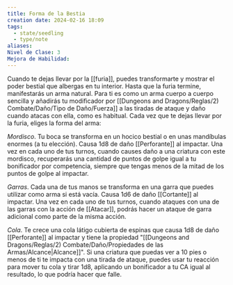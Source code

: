 ```yaml
---
title: Forma de la Bestia
creation date: 2024-02-16 18:09
tags:
  - state/seedling
  - type/note
aliases: 
Nivel de Clase: 3
Mejora de Habilidad:
---
```

Cuando te dejas llevar por la [[furia]], puedes transformarte y mostrar el poder bestial que albergas en tu interior. Hasta que la furia termine, manifestarás un arma natural. Para ti es como un arma
cuerpo a cuerpo sencilla y añadirás tu modificador por [[Dungeons and Dragons/Reglas/2) Combate/Daño/Tipo de Daño/Fuerza]] a las tiradas de ataque y daño cuando atacas con ella, como es habitual.
Cada vez que te dejas llevar por la furia, eliges la forma del arma:

*Mordisco*. Tu boca se transforma en un hocico bestial o en unas mandíbulas enormes (a tu elección). Causa 1d8 de daño [[Perforante]] al impactar. Una vez en cada uno de tus turnos, cuando causes daño a una criatura con este mordisco, recuperarás una cantidad de puntos de golpe igual a tu bonificador por competencia, siempre que tengas menos de la mitad de los puntos de golpe al impactar.

*Garras*. Cada una de tus manos se transforma en una garra que puedes utilizar como arma si está
vacía. Causa 1d6 de daño [[Cortante]] al impactar. Una vez en cada uno de tus turnos, cuando ataques con una de las garras con la acción de [[Atacar]], podrás hacer un ataque de garra adicional como parte de la misma acción.

*Cola*. Te crece una cola látigo cubierta de espinas que causa 1d8 de daño [[Perforante]] al impactar y
tiene la propiedad "[[Dungeons and Dragons/Reglas/2) Combate/Daño/Propiedades de las Armas/Alcance|Alcance]]". Si una criatura que puedas ver a 10 pies o menos de ti te impacta con
una tirada de ataque, puedes usar tu reacción para mover tu cola y tirar 1d8, aplicando un bonificador a tu CA igual al resultado, lo que podría hacer que falle.

